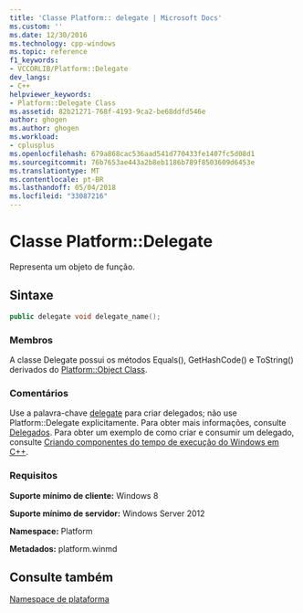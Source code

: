 ```yaml
---
title: 'Classe Platform:: delegate | Microsoft Docs'
ms.custom: ''
ms.date: 12/30/2016
ms.technology: cpp-windows
ms.topic: reference
f1_keywords:
- VCCORLIB/Platform::Delegate
dev_langs:
- C++
helpviewer_keywords:
- Platform::Delegate Class
ms.assetid: 82b21271-768f-4193-9ca2-be68ddfd546e
author: ghogen
ms.author: ghogen
ms.workload:
- cplusplus
ms.openlocfilehash: 679a868cac536aad541d770433fe1407fc5d08d1
ms.sourcegitcommit: 76b7653ae443a2b8eb1186b789f8503609d6453e
ms.translationtype: MT
ms.contentlocale: pt-BR
ms.lasthandoff: 05/04/2018
ms.locfileid: "33087216"
---
```

# <a name="platformdelegate-class"></a>Classe Platform::Delegate
Representa um objeto de função.  
  
## <a name="syntax"></a>Sintaxe  
  
```cpp  
public delegate void delegate_name();  
```  
  
### <a name="members"></a>Membros  
 A classe Delegate possui os métodos Equals(), GetHashCode() e ToString() derivados do [Platform::Object Class](../cppcx/platform-object-class.md).  
  
### <a name="remarks"></a>Comentários  
 Use a palavra-chave [delegate](../windows/delegate-cpp-component-extensions.md) para criar delegados; não use Platform::Delegate explicitamente. Para obter mais informações, consulte [Delegados](../cppcx/delegates-c-cx.md). Para obter um exemplo de como criar e consumir um delegado, consulte [Criando componentes do tempo de execução do Windows em C++](/windows/uwp/winrt-components/creating-windows-runtime-components-in-cpp).  
  
### <a name="requirements"></a>Requisitos  
 **Suporte mínimo de cliente:** Windows 8  
  
 **Suporte mínimo de servidor:** Windows Server 2012  
  
 **Namespace:** Platform  
  
 **Metadados:** platform.winmd  
  
## <a name="see-also"></a>Consulte também  
 [Namespace de plataforma](../cppcx/platform-namespace-c-cx.md)